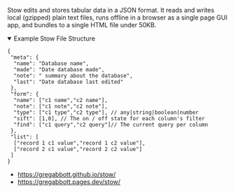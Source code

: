 Stow edits and stores tabular data in a JSON format. It reads and writes local (gzipped) plain text files, runs offline in a browser as a single page GUI app, and bundles to a single HTML file under 50KB.

<details open><summary>Example Stow File Structure</summary>

```jsonc
{
 "meta": {
  "name": "Database name",
  "made": "Date database made",
  "note": " summary about the database",
  "last": "Date database last edited"
 },
 "form": {
  "name": ["c1 name","c2 name"],
  "note": ["c1 note","c2 note"],
  "type": ["c1 type","c2 type"], // any|string|boolean|number
  "sift": [1,0], // The on / off state for each column's filter
  "find": ["c1 query","c2 query"]// The current query per column
 },
 "list": [
  ["record 1 c1 value","record 1 c2 value"],
  ["record 2 c1 value","record 2 c2 value"]
 ]
}
```
</details>

- https://gregabbott.github.io/stow/
- https://gregabbott.pages.dev/stow/
